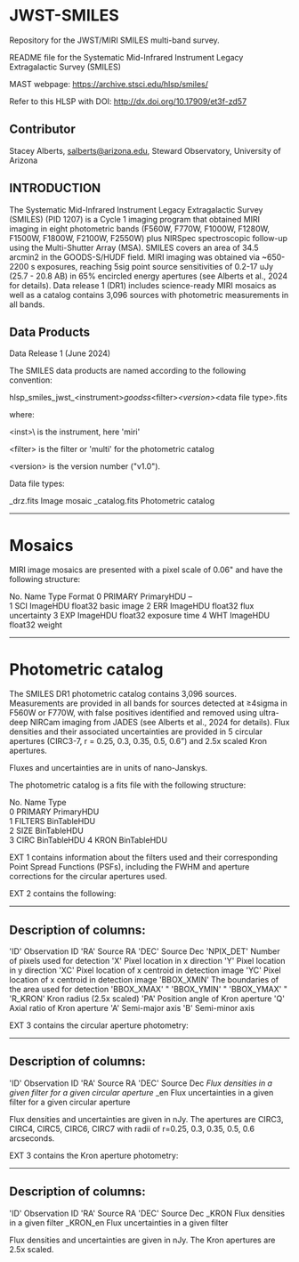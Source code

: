 # JWST-SMILES
Repository for the JWST/MIRI SMILES multi-band survey. 

README file for the Systematic Mid-Infrared Instrument Legacy Extragalactic Survey (SMILES)

MAST webpage: https://archive.stsci.edu/hlsp/smiles/

Refer to this HLSP with DOI: http://dx.doi.org/10.17909/et3f-zd57

## Contributor
Stacey Alberts, salberts@arizona.edu, Steward Observatory, University of Arizona

## INTRODUCTION

The Systematic Mid-Infrared Instrument Legacy Extragalactic Survey (SMILES) (PID 1207) is a Cycle 1 imaging program that obtained MIRI imaging in eight photometric bands (F560W, F770W, F1000W, F1280W, F1500W, F1800W, F2100W, F2550W) plus NIRSpec spectroscopic follow-up using the Multi-Shutter Array (MSA).  SMILES covers an area of 34.5 arcmin2 in the GOODS-S/HUDF field.  MIRI imaging was obtained via ~650-2200 s exposures, reaching 5sig point source sensitivities of 0.2-17 uJy (25.7 - 20.8 AB) in 65% encircled energy apertures (see Alberts et al., 2024 for details).  Data release 1 (DR1) includes science-ready MIRI mosaics as well as a catalog contains 3,096 sources with photometric measurements in all bands. 

## Data Products

Data Release 1 (June 2024)

The SMILES data products are named according to the following convention:

hlsp_smiles_jwst_\<instrument\>_goodss_\<filter\>_\<version\>_\<data file type\>.fits

where:

\<inst>\ is the instrument, here 'miri'

\<filter\> is the filter or 'multi' for the photometric catalog

\<version\> is the version number ("v1.0").

Data file types:

_drz.fits		Image mosaic
_catalog.fits	Photometric catalog

---------

# Mosaics

MIRI image mosaics are presented with a pixel scale of 0.06" and have the following structure:

No.	Name  		Type  	 	          Format
  0  	PRIMARY   	 PrimaryHDU 		– 	 
  1  	SCI       	 ImageHDU    		float32     basic image 
  2  	ERR       	 ImageHDU    		float32     flux uncertainty
  3  	EXP       	 ImageHDU   		float32     exposure time
  4  	WHT       	 ImageHDU     		float32     weight
  
----------------------

# Photometric catalog

The SMILES DR1 photometric catalog contains 3,096 sources.  Measurements are provided in all bands for sources detected at ≥4sigma in F560W or F770W, with false positives identified and removed using ultra-deep NIRCam imaging from JADES (see Alberts et al., 2024 for details).  Flux densities and their associated uncertainties are provided in 5 circular apertures (CIRC3-7, r = 0.25, 0.3, 0.35, 0.5, 0.6”) and 2.5x scaled Kron apertures. 

Fluxes and uncertainties are in units of nano-Janskys.

The photometric catalog is a fits file with the following structure:

No.	Name  	   		Type  	             
  0  PRIMARY       	  PrimaryHDU	 
  1  FILTERS   	      BinTableHDU       
  2  SIZE      	      BinTableHDU    
  3  CIRC      	      BinTableHDU
  4  KRON       	  BinTableHDU  
  
EXT 1 contains information about the filters used and their corresponding Point Spread Functions (PSFs), including the FWHM and aperture corrections for the circular apertures used.

EXT 2 contains the following:

-----------------------
Description of columns:
-----------------------

'ID'			Observation ID
'RA'			Source RA
'DEC'			Source Dec
'NPIX_DET'		Number of pixels used for detection
'X'				Pixel location in x direction
'Y'				Pixel location in y direction
'XC'			Pixel location of x centroid in detection image
'YC'			Pixel location of x centroid in detection image
'BBOX_XMIN'		The boundaries of the area used for detection
'BBOX_XMAX'		"
'BBOX_YMIN'		"
'BBOX_YMAX'		"
'R_KRON'		Kron radius (2.5x scaled)
'PA'			Position angle of Kron aperture
'Q'				Axial ratio of Kron aperture
'A'				Semi-major axis
'B'				Semi-minor axis

EXT 3 contains the circular aperture photometry:

-----------------------
Description of columns:
-----------------------

'ID'					Observation ID
'RA'					Source RA
'DEC'					Source Dec
<filter>_<aperture>		Flux densities in a given filter for a given circular aperture
<filter>_<aperture>_en	Flux uncertainties in a given filter for a given circular aperture

Flux densities and uncertainties are given in nJy.  The apertures are CIRC3, CIRC4, CIRC5, CIRC6, CIRC7 with radii of r=0.25, 0.3, 0.35, 0.5, 0.6 arcseconds.

EXT 3 contains the Kron aperture photometry:

-----------------------
Description of columns:
-----------------------

'ID'					Observation ID
'RA'					Source RA
'DEC'					Source Dec
<filter>_KRON			Flux densities in a given filter
<filter>_KRON_en		Flux uncertainties in a given filter

Flux densities and uncertainties are given in nJy.  The Kron apertures are 2.5x scaled.


